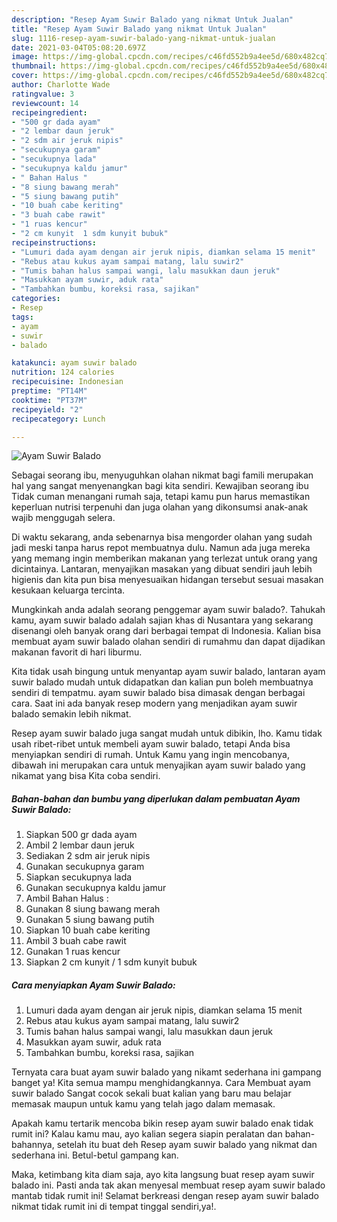 ```yaml
---
description: "Resep Ayam Suwir Balado yang nikmat Untuk Jualan"
title: "Resep Ayam Suwir Balado yang nikmat Untuk Jualan"
slug: 1116-resep-ayam-suwir-balado-yang-nikmat-untuk-jualan
date: 2021-03-04T05:08:20.697Z
image: https://img-global.cpcdn.com/recipes/c46fd552b9a4ee5d/680x482cq70/ayam-suwir-balado-foto-resep-utama.jpg
thumbnail: https://img-global.cpcdn.com/recipes/c46fd552b9a4ee5d/680x482cq70/ayam-suwir-balado-foto-resep-utama.jpg
cover: https://img-global.cpcdn.com/recipes/c46fd552b9a4ee5d/680x482cq70/ayam-suwir-balado-foto-resep-utama.jpg
author: Charlotte Wade
ratingvalue: 3
reviewcount: 14
recipeingredient:
- "500 gr dada ayam"
- "2 lembar daun jeruk"
- "2 sdm air jeruk nipis"
- "secukupnya garam"
- "secukupnya lada"
- "secukupnya kaldu jamur"
- " Bahan Halus "
- "8 siung bawang merah"
- "5 siung bawang putih"
- "10 buah cabe keriting"
- "3 buah cabe rawit"
- "1 ruas kencur"
- "2 cm kunyit  1 sdm kunyit bubuk"
recipeinstructions:
- "Lumuri dada ayam dengan air jeruk nipis, diamkan selama 15 menit"
- "Rebus atau kukus ayam sampai matang, lalu suwir2"
- "Tumis bahan halus sampai wangi, lalu masukkan daun jeruk"
- "Masukkan ayam suwir, aduk rata"
- "Tambahkan bumbu, koreksi rasa, sajikan"
categories:
- Resep
tags:
- ayam
- suwir
- balado

katakunci: ayam suwir balado 
nutrition: 124 calories
recipecuisine: Indonesian
preptime: "PT14M"
cooktime: "PT37M"
recipeyield: "2"
recipecategory: Lunch

---
```



![Ayam Suwir Balado](https://img-global.cpcdn.com/recipes/c46fd552b9a4ee5d/680x482cq70/ayam-suwir-balado-foto-resep-utama.jpg)

Sebagai seorang ibu, menyuguhkan olahan nikmat bagi famili merupakan hal yang sangat menyenangkan bagi kita sendiri. Kewajiban seorang ibu Tidak cuman menangani rumah saja, tetapi kamu pun harus memastikan keperluan nutrisi terpenuhi dan juga olahan yang dikonsumsi anak-anak wajib menggugah selera.

Di waktu  sekarang, anda sebenarnya bisa mengorder olahan yang sudah jadi meski tanpa harus repot membuatnya dulu. Namun ada juga mereka yang memang ingin memberikan makanan yang terlezat untuk orang yang dicintainya. Lantaran, menyajikan masakan yang dibuat sendiri jauh lebih higienis dan kita pun bisa menyesuaikan hidangan tersebut sesuai masakan kesukaan keluarga tercinta. 



Mungkinkah anda adalah seorang penggemar ayam suwir balado?. Tahukah kamu, ayam suwir balado adalah sajian khas di Nusantara yang sekarang disenangi oleh banyak orang dari berbagai tempat di Indonesia. Kalian bisa membuat ayam suwir balado olahan sendiri di rumahmu dan dapat dijadikan makanan favorit di hari liburmu.

Kita tidak usah bingung untuk menyantap ayam suwir balado, lantaran ayam suwir balado mudah untuk didapatkan dan kalian pun boleh membuatnya sendiri di tempatmu. ayam suwir balado bisa dimasak dengan berbagai cara. Saat ini ada banyak resep modern yang menjadikan ayam suwir balado semakin lebih nikmat.

Resep ayam suwir balado juga sangat mudah untuk dibikin, lho. Kamu tidak usah ribet-ribet untuk membeli ayam suwir balado, tetapi Anda bisa menyiapkan sendiri di rumah. Untuk Kamu yang ingin mencobanya, dibawah ini merupakan cara untuk menyajikan ayam suwir balado yang nikamat yang bisa Kita coba sendiri.

<!--inarticleads1-->

##### Bahan-bahan dan bumbu yang diperlukan dalam pembuatan Ayam Suwir Balado:

1. Siapkan 500 gr dada ayam
1. Ambil 2 lembar daun jeruk
1. Sediakan 2 sdm air jeruk nipis
1. Gunakan secukupnya garam
1. Siapkan secukupnya lada
1. Gunakan secukupnya kaldu jamur
1. Ambil  Bahan Halus :
1. Gunakan 8 siung bawang merah
1. Gunakan 5 siung bawang putih
1. Siapkan 10 buah cabe keriting
1. Ambil 3 buah cabe rawit
1. Gunakan 1 ruas kencur
1. Siapkan 2 cm kunyit / 1 sdm kunyit bubuk




<!--inarticleads2-->

##### Cara menyiapkan Ayam Suwir Balado:

1. Lumuri dada ayam dengan air jeruk nipis, diamkan selama 15 menit
1. Rebus atau kukus ayam sampai matang, lalu suwir2
1. Tumis bahan halus sampai wangi, lalu masukkan daun jeruk
1. Masukkan ayam suwir, aduk rata
1. Tambahkan bumbu, koreksi rasa, sajikan




Ternyata cara buat ayam suwir balado yang nikamt sederhana ini gampang banget ya! Kita semua mampu menghidangkannya. Cara Membuat ayam suwir balado Sangat cocok sekali buat kalian yang baru mau belajar memasak maupun untuk kamu yang telah jago dalam memasak.

Apakah kamu tertarik mencoba bikin resep ayam suwir balado enak tidak rumit ini? Kalau kamu mau, ayo kalian segera siapin peralatan dan bahan-bahannya, setelah itu buat deh Resep ayam suwir balado yang nikmat dan sederhana ini. Betul-betul gampang kan. 

Maka, ketimbang kita diam saja, ayo kita langsung buat resep ayam suwir balado ini. Pasti anda tak akan menyesal membuat resep ayam suwir balado mantab tidak rumit ini! Selamat berkreasi dengan resep ayam suwir balado nikmat tidak rumit ini di tempat tinggal sendiri,ya!.

